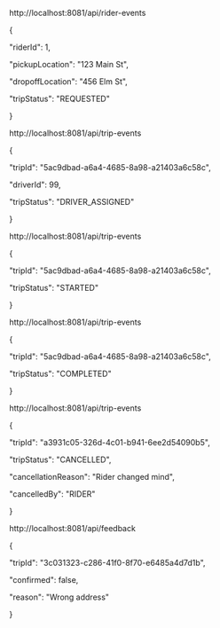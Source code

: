 http://localhost:8081/api/rider-events



{

 "riderId": 1,

 "pickupLocation": "123 Main St",

 "dropoffLocation": "456 Elm St",

 "tripStatus": "REQUESTED"

}









http://localhost:8081/api/trip-events


{

 "tripId": "5ac9dbad-a6a4-4685-8a98-a21403a6c58c",

 "driverId": 99,

 "tripStatus": "DRIVER_ASSIGNED"

}





http://localhost:8081/api/trip-events


{

  "tripId": "5ac9dbad-a6a4-4685-8a98-a21403a6c58c",

  "tripStatus": "STARTED"

}



http://localhost:8081/api/trip-events




{

 "tripId": "5ac9dbad-a6a4-4685-8a98-a21403a6c58c",

 "tripStatus": "COMPLETED"

}

http://localhost:8081/api/trip-events


{

 "tripId": "a3931c05-326d-4c01-b941-6ee2d54090b5",

 "tripStatus": "CANCELLED",

 "cancellationReason": "Rider changed mind",

 "cancelledBy": "RIDER"

}





http://localhost:8081/api/feedback

{

 "tripId": "3c031323-c286-41f0-8f70-e6485a4d7d1b",

 "confirmed": false,

 "reason": "Wrong address"

}

